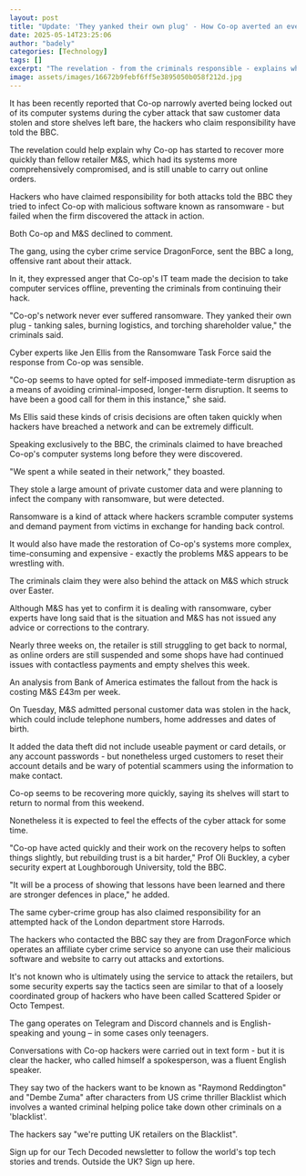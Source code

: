 ```yaml
---
layout: post
title: "Update: 'They yanked their own plug' - How Co-op averted an even worse cyber attack"
date: 2025-05-14T23:25:06
author: "badely"
categories: [Technology]
tags: []
excerpt: "The revelation - from the criminals responsible - explains why the Co-op is getting back to business faster than M&amp;S."
image: assets/images/16672b9febf6ff5e3895050b058f212d.jpg
---
```


It has been recently reported that Co-op narrowly averted being locked out of its computer systems during the cyber attack that saw customer data stolen and store shelves left bare, the hackers who claim responsibility have told the BBC.

The revelation could help explain why Co-op has started to recover more quickly than fellow retailer M&S, which had its systems more comprehensively compromised, and is still unable to carry out online orders.

Hackers who have claimed responsibility for both attacks told the BBC they tried to infect Co-op with malicious software known as ransomware - but failed when the firm discovered the attack in action.

Both Co-op and M&S declined to comment.

The gang, using the cyber crime service DragonForce, sent the BBC a long, offensive rant about their attack.

In it, they expressed anger that Co-op's IT team made the decision to take computer services offline, preventing the criminals from continuing their hack. 

"Co-op's network never ever suffered ransomware. They yanked their own plug - tanking sales, burning logistics, and torching shareholder value," the criminals said.

Cyber experts like Jen Ellis from the Ransomware Task Force said the response from Co-op was sensible.

"Co-op seems to have opted for self-imposed immediate-term disruption as a means of avoiding criminal-imposed, longer-term disruption. It seems to have been a good call for them in this instance," she said.

Ms Ellis said these kinds of crisis decisions are often taken quickly when hackers have breached a network and can be extremely difficult.

Speaking exclusively to the BBC, the criminals claimed to have breached Co-op's computer systems long before they were discovered. 

"We spent a while seated in their network," they boasted.

They stole a large amount of private customer data and were planning to infect the company with ransomware, but were detected.

Ransomware is a kind of attack where hackers scramble computer systems and demand payment from victims in exchange for handing back control.

It would also have made the restoration of Co-op's systems more complex, time-consuming and expensive - exactly the problems M&S appears to be wrestling with.

The criminals claim they were also behind the attack on M&S which struck over Easter. 

Although M&S has yet to confirm it is dealing with ransomware, cyber experts have long said that is the situation and M&S has not issued any advice or corrections to the contrary. 

Nearly three weeks on, the retailer is still struggling to get back to normal, as online orders are still suspended and some shops have had continued issues with contactless payments and empty shelves this week.

An analysis from Bank of America estimates the fallout from the hack is costing M&S £43m per week.

On Tuesday, M&S admitted personal customer data was stolen in the hack, which could include telephone numbers, home addresses and dates of birth.

It added the data theft did not include useable payment or card details, or any account passwords - but nonetheless urged customers to reset their account details and be wary of potential scammers using the information to make contact.

Co-op seems to be recovering more quickly, saying its shelves will start to return to normal from this weekend.

Nonetheless it is expected to feel the effects of the cyber attack for some time.

"Co-op have acted quickly and their work on the recovery helps to soften things slightly, but rebuilding trust is a bit harder," Prof Oli Buckley, a cyber security expert at Loughborough University, told the BBC. 

"It will be a process of showing that lessons have been learned and there are stronger defences in place," he added.

The same cyber-crime group has also claimed responsibility for an attempted hack of the London department store Harrods.

The hackers who contacted the BBC say they are from DragonForce which operates an affiliate cyber crime service so anyone can use their malicious software and website to carry out attacks and extortions.

It's not known who is ultimately using the service to attack the retailers, but some security experts say the tactics seen are similar to that of a loosely coordinated group of hackers who have been called Scattered Spider or Octo Tempest.

The gang operates on Telegram and Discord channels and is English-speaking and young – in some cases only teenagers.

Conversations with Co-op hackers were carried out in text form - but it is clear the hacker, who called himself a spokesperson, was a fluent English speaker.

They say two of the hackers want to be known as "Raymond Reddington" and "Dembe Zuma" after characters from US crime thriller Blacklist which involves a wanted criminal helping police take down other criminals on a 'blacklist'.

The hackers say "we're putting UK retailers on the Blacklist".

Sign up for our Tech Decoded newsletter to follow the world's top tech stories and trends. Outside the UK? Sign up here.

